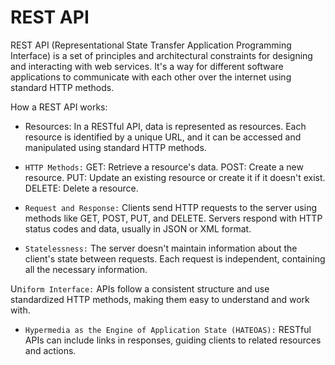 # REST API
REST API (Representational State Transfer Application Programming Interface) is a set of principles and architectural constraints for designing and interacting with web services. It's a way for different software applications to communicate with each other over the internet using standard HTTP methods.

How a REST API works:

- Resources: In a RESTful API, data is represented as resources. Each resource is identified by a unique URL, and it can be accessed and manipulated using standard HTTP methods.

- `HTTP Methods:`
    GET: Retrieve a resource's data.
    POST: Create a new resource.
    PUT: Update an existing resource or create it if it doesn't exist.
    DELETE: Delete a resource.

- `Request and Response:`
    Clients send HTTP requests to the server using methods like GET, POST, PUT, and DELETE.
    Servers respond with HTTP status codes and data, usually in JSON or XML format.

- `Statelessness:` The server doesn't maintain information about the client's state between requests. Each request is independent, containing all the necessary information.

Un`iform Interface:` APIs follow a consistent structure and use standardized HTTP methods, making them easy to understand and work with.

- `Hypermedia as the Engine of Application State (HATEOAS):` RESTful APIs can include links in responses, guiding clients to related resources and actions.

